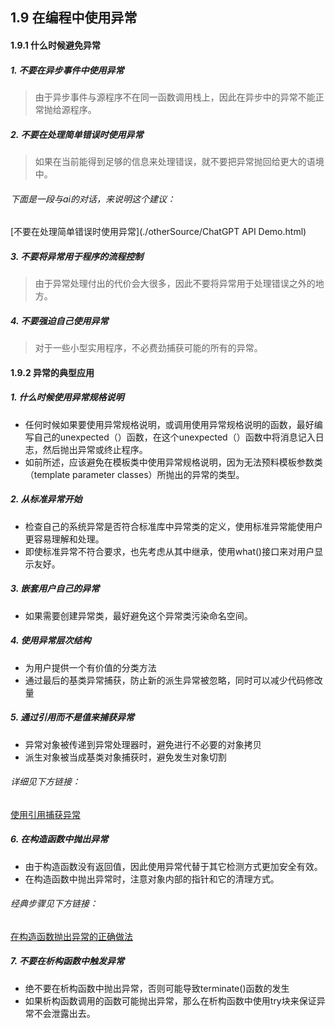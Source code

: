 ## 1.9 在编程中使用异常

#### 1.9.1 什么时候避免异常

##### 1. 不要在异步事件中使用异常

> 由于异步事件与源程序不在同一函数调用栈上，因此在异步中的异常不能正常抛给源程序。

##### 2. 不要在处理简单错误时使用异常

> 如果在当前能得到足够的信息来处理错误，就不要把异常抛回给更大的语境中。

###### 下面是一段与ai的对话，来说明这个建议：

[不要在处理简单错误时使用异常](./otherSource/ChatGPT API Demo.html)

##### 3. 不要将异常用于程序的流程控制

> 由于异常处理付出的代价会大很多，因此不要将异常用于处理错误之外的地方。

##### 4. 不要强迫自己使用异常

> 对于一些小型实用程序，不必费劲捕获可能的所有的异常。

#### 1.9.2 异常的典型应用

##### 1. 什么时候使用异常规格说明

* 任何时候如果要使用异常规格说明，或调用使用异常规格说明的函数，最好编写自己的unexpected（）函数，在这个unexpected（）函数中将消息记入日志，然后抛出异常或终止程序。
* 如前所述，应该避免在模板类中使用异常规格说明，因为无法预料模板参数类（template parameter classes）所抛出的异常的类型。

##### 2. 从标准异常开始

* 检查自己的系统异常是否符合标准库中异常类的定义，使用标准异常能使用户更容易理解和处理。
* 即使标准异常不符合要求，也先考虑从其中继承，使用what()接口来对用户显示友好。

##### 3. 嵌套用户自己的异常

* 如果需要创建异常类，最好避免这个异常类污染命名空间。

##### 4. 使用异常层次结构

* 为用户提供一个有价值的分类方法
* 通过最后的基类异常捕获，防止新的派生异常被忽略，同时可以减少代码修改量

##### 5. 通过引用而不是值来捕获异常

* 异常对象被传递到异常处理器时，避免进行不必要的对象拷贝
* 派生对象被当成基类对象捕获时，避免发生对象切割

###### 详细见下方链接：

[使用引用捕获异常](./otherSource/使用引用捕获异常.html)

##### 6. 在构造函数中抛出异常

* 由于构造函数没有返回值，因此使用异常代替于其它检测方式更加安全有效。
* 在构造函数中抛出异常时，注意对象内部的指针和它的清理方式。

###### 经典步骤见下方链接：

[在构造函数抛出异常的正确做法](./otherSource/在构造函数中抛出异常的做法.html)

##### 7. 不要在析构函数中触发异常

* 绝不要在析构函数中抛出异常，否则可能导致terminate()函数的发生
* 如果析构函数调用的函数可能抛出异常，那么在析构函数中使用try块来保证异常不会泄露出去。